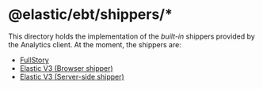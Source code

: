 # @elastic/ebt/shippers/*

This directory holds the implementation of the _built-in_ shippers provided by the Analytics client. At the moment, the shippers are:

* [FullStory](./fullstory/README.md)
* [Elastic V3 (Browser shipper)](./elastic_v3/browser/README.md)
* [Elastic V3 (Server-side shipper)](./elastic_v3/server/README.md)
